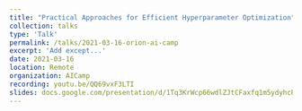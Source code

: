 ```yaml
---
title: "Practical Approaches for Efficient Hyperparameter Optimization"
collection: talks
type: 'Talk'
permalink: /talks/2021-03-16-orion-ai-camp
excerpt: 'Add except...'
date: 2021-03-16
location: Remote
organization: AICamp
recording: youtu.be/QQ69vxF3LTI
slides: docs.google.com/presentation/d/1Tq3KrWcp66wdlZJtCFaxfq1m5ydyhcPiDCGCOuh_REg/edit?usp=sharing
---
```

